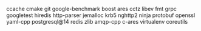 ccache
cmake
git
google-benchmark
boost
ares
cctz
libev
fmt
grpc
googletest
hiredis
http-parser
jemalloc
krb5
nghttp2
ninja
protobuf
openssl
yaml-cpp
postgresql@14
redis
zlib
amqp-cpp
c-ares
virtualenv
coreutils
